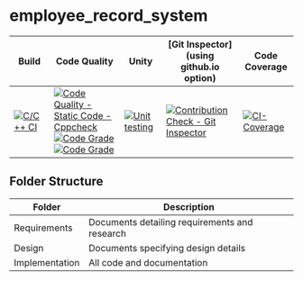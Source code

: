 # employee_record_system

Build | Code Quality | Unity | [Git Inspector](using github.io option) | Code Coverage
------|----------|-------|--------------|--------|
[![C/C++ CI](https://github.com/lingawar-20/srushti_miniproject/actions/workflows/c_cpp.yml/badge.svg)](https://github.com/lingawar-20/srushti_miniproject/actions/workflows/c_cpp.yml)| [![Code Quality - Static Code - Cppcheck](https://github.com/lingawar-20/srushti_miniproject/actions/workflows/cppcheck.yml/badge.svg)](https://github.com/lingawar-20/srushti_miniproject/actions/workflows/cppcheck.yml)<br>[![Code Grade](https://www.code-inspector.com/project/25025/score/svg)](https://frontend.code-inspector.com/project/25025/dashboard)<br>[![Code Grade](https://www.code-inspector.com/project/25025/status/svg)](https://frontend.code-inspector.com/project/25025/dashboard)| [![Unit testing](https://github.com/lingawar-20/srushti_miniproject/actions/workflows/unit-test.yml/badge.svg)](https://github.com/lingawar-20/srushti_miniproject/actions/workflows/unit-test.yml)| [![Contribution Check - Git Inspector](https://github.com/lingawar-20/srushti_miniproject/actions/workflows/git%20_inspector.yml/badge.svg)](https://github.com/lingawar-20/srushti_miniproject/actions/workflows/git%20_inspector.yml)| [![CI-Coverage](https://github.com/lingawar-20/srushti_miniproject/actions/workflows/gcov.yml/badge.svg)](https://github.com/lingawar-20/srushti_miniproject/actions/workflows/gcov.yml)


## Folder Structure
Folder             | Description
------------------ | -----------------------------------------
Requirements   | Documents detailing requirements and research
Design         | Documents specifying design details
Implementation | All code and documentation

